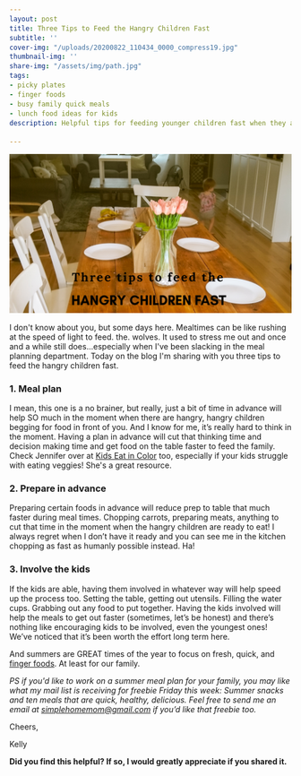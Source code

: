 ```yaml
---
layout: post
title: Three Tips to Feed the Hangry Children Fast
subtitle: ''
cover-img: "/uploads/20200822_110434_0000_compress19.jpg"
thumbnail-img: ''
share-img: "/assets/img/path.jpg"
tags:
- picky plates
- finger foods
- busy family quick meals
- lunch food ideas for kids
description: Helpful tips for feeding younger children fast when they are hangry.

---
```

![A picture of our dining table with plates on it.](/uploads/20200617_103658_0000-1.png "diningtable")

I don't know about you, but some days here. Mealtimes can be like rushing at the speed of light to feed. the. wolves. It used to stress me out and once and a while still does...especially when I've been slacking in the meal planning department. Today on the blog I'm sharing with you three tips to feed the hangry children fast.

### 1. Meal plan

I mean, this one is a no brainer, but really, just a bit of time in advance will help SO much in the moment when there are hangry, hangry children begging for food in front of you. And I know for me, it’s really hard to think in the moment. Having a plan in advance will cut that thinking time and decision making time and get food on the table faster to feed the family. Check Jennifer over at [Kids Eat in Color](https://kidseatincolor.com/) too, especially if your kids struggle with eating veggies! She's a great resource.

### 2. Prepare in advance

Preparing certain foods in advance will reduce prep to table that much faster during meal times. Chopping carrots, preparing meats, anything to cut that time in the moment when the hangry children are ready to eat! I always regret when I don’t have it ready and you can see me in the kitchen chopping as fast as humanly possible instead. Ha!

### 3. Involve the kids

If the kids are able, having them involved in whatever way will help speed up the process too. Setting the table, getting out utensils. Filling the water cups. Grabbing out any food to put together. Having the kids involved will help the meals to get out faster (sometimes, let’s be honest) and there’s nothing like encouraging kids to be involved, even the youngest ones! We’ve noticed that it’s been worth the effort long term here.

And summers are GREAT times of the year to focus on fresh, quick, and [finger foods](https://www.superhealthykids.com/recipes/top-20-finger-foods-baby/). At least for our family.

_PS if you'd like to work on a summer meal plan for your family, you may like what my mail list is receiving for freebie Friday this week: Summer snacks and ten meals that are quick, healthy, delicious. Feel free to send me an email at_ [_simplehomemom@gmail.com_](mailto:eastcoastkellyb@gmail.com) _if you’d like that freebie too._

Cheers,

Kelly

**Did you find this helpful? If so, I would greatly appreciate if you shared it.**